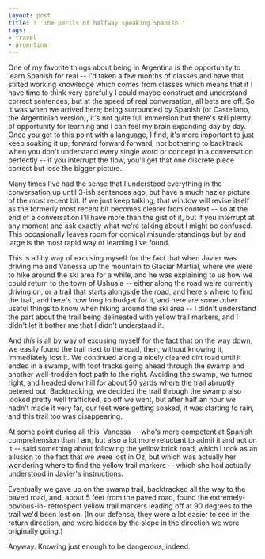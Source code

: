 ```yaml
---
layout: post
title: ! 'The perils of halfway speaking Spanish '
tags:
- travel
- argentina
---
```

One of my favorite things about being in Argentina is the opportunity to learn
Spanish for real -- I'd taken a few months of classes and have that stilted
working knowledge which comes from classes which means that if I have time to
think very carefully I could maybe construct and understand correct sentences,
but at the speed of real conversation, all bets are off. So it was when we
arrived here; being surrounded by Spanish (or Castellano, the Argentinian
version), it's not quite full immersion but there's still plenty of
opportunity for learning and I can feel my brain expanding day by day. Once
you get to this point with a language, I find, it's more important to just
keep soaking it up, forward forward forward, not bothering to backtrack when
you don't understand every single word or concept in a conversation perfectly
-- if you interrupt the flow, you'll get that one discrete piece correct but
lose the bigger picture.

Many times I've had the sense that I understood everything in the conversation
up until 3-ish sentences ago, but have a much hazier picture of the most
recent bit. If we just keep talking, that window will revise itself as the
formerly most recent bit becomes clearer from context -- so at the end of a
conversation I'll have more than the gist of it, but if you interrupt at any
moment and ask exactly what we're talking about I might be confused. This
occasionally leaves room for comical misunderstandings but by and large is the
most rapid way of learning I've found.

This is all by way of excusing myself for the fact that when Javier was
driving me and Vanessa up the mountain to Glaciar Martial, where we were to
hike around the ski area for a while, and he was explaining to us how we could
return to the town of Ushuaia -- either along the road we're currently driving
on, or a trail that starts alongside the road, and here's where to find the
trail, and here's how long to budget for it, and here are some other useful
things to know when hiking around the ski area -- I didn't understand the part
about the trail being delineated with yellow trail markers, and I didn't let
it bother me that I didn't understand it.

And *this* is all by way of excusing myself for the fact that on the way down,
we easily found the trail next to the road, then, without knowing it,
immediately lost it. We continued along a nicely cleared dirt road until it
ended in a swamp, with foot tracks going ahead through the swamp and another
well-trodden foot path to the right. Avoiding the swamp, we turned right, and
headed downhill for about 50 yards where the trail abruptly petered out.
Backtracking, we decided the trail through the swamp also looked pretty well
trafficked, so off we went, but after half an hour we hadn't made it very far,
our feet were getting soaked, it was starting to rain, and this trail too was
disappearing.

At some point during all this, Vanessa -- who's more competent at Spanish
comprehension than I am, but also a lot more reluctant to admit it and act on
it -- said something about following the yellow brick road, which I took as an
allusion to the fact that we were lost in Oz, but which was actually her
wondering where to find the yellow trail markers -- which she had actually
understood in Javier's instructions.

Eventually we gave up on the swamp trail, backtracked all the way to the paved
road, and, about 5 feet from the paved road, found the extremely-obvious-in-
retrospect yellow trail markers leading off at 90 degrees to the trail we'd
been lost on. (In our defense, they were a lot easier to see in the return
direction, and were hidden by the slope in the direction we were originally
going.)

Anyway. Knowing just enough to be dangerous, indeed.

